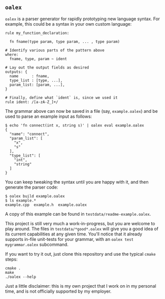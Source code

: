 `oalex`
-------

`oalex` is a parser generator for rapidly prototyping new language syntax.
For example, this could be a syntax in your own custom language:

    rule my_function_declaration:

      fn fname(type param, type param, ... , type param)

    # Identify various parts of the pattern above
    where:
      fname, type, param ~ ident

    # Lay out the output fields as desired
    outputs: {
      name      : fname,
      type_list : [type, ...],
      param_list: [param, ...],
    }

    # Finally, define what `ident` is, since we used it
    rule ident: /[a-zA-Z_]+/

The grammar above can now be saved in a file (say, `example.oalex`) and be used
to parse an example input as follows:

    $ echo 'fn connect(int x, string s)' | oalex eval example.oalex
    {
      "name": "connect",
      "param_list": [
        "x",
        "s"
      ],
      "type_list": [
        "int",
        "string"
      ]
    }

You can keep tweaking the syntax until you are happy with it, and then generate
the parser code:

    $ oalex build example.oalex
    $ ls example.*
    example.cpp  example.h  example.oalex

A copy of this example can be found in `testdata/readme-example.oalex`.

This project is still very much a work-in-progress, but you are welcome to play
around. The files in `testdata/*good*.oalex` will give you a good idea of its
current capabilities at any given time. You'll notice that it already supports
in-file unit-tests for your grammar, with an `oalex test mygrammar.oalex`
subcommand.

If you want to try it out, just clone this repository and use the typical
`cmake` steps:

    cmake .
    make
    ./oalex --help

Just a little disclaimer: this is my own project that I work on in my personal
time, and is not officially supported by my employer.
